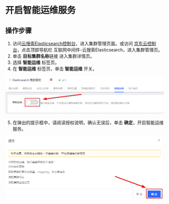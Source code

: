 # 开启智能运维服务

## 操作步骤
1. 访问[云搜索Elasticsearch控制台](https://es-console.jdcloud.com/clusters)，进入集群管理页面。或访问 [京东云控制台](https://console.jdcloud.com/)，点击顶部导航栏 互联网中间件-云搜索Elasticsearch，进入集群管理页。
2. 单击 **目标集群名称**链接 进入集群详情页。
3. 选择 **智能运维** 标签页。
4. 在 **智能运维** 标签页，单击 **智能运维** 开关。

![sdsd](../../../../../image/Elasticsearch/HealthCheck/health_check_on.png)

5. 在弹出的提示框中，请阅读授权说明，确认无误后，单击 **确定**，开启智能运维服务。

![sdsd](../../../../../image/Elasticsearch/HealthCheck/health_check_on_1.png)

